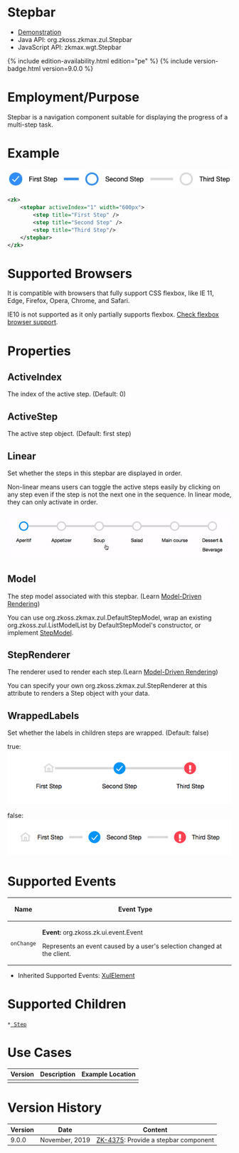 

# Stepbar

- [Demonstration](https://www.zkoss.org/zkdemo/menu/stepbar)
- Java API: <javadoc>org.zkoss.zkmax.zul.Stepbar</javadoc>
- JavaScript API: <javadoc directory="jsdoc">zkmax.wgt.Stepbar</javadoc>

{% include edition-availability.html edition="pe" %} {% include version-badge.html version=9.0.0 %}

# Employment/Purpose

Stepbar is a navigation component suitable for displaying the progress
of a multi-step task.

# Example

![](images/stepbar-example.jpg)

``` xml
<zk>
    <stepbar activeIndex="1" width="600px">
        <step title="First Step" />
        <step title="Second Step" />
        <step title="Third Step"/>
    </stepbar>
</zk>
```

# Supported Browsers

It is compatible with browsers that fully support CSS flexbox, like IE
11, Edge, Firefox, Opera, Chrome, and Safari.

IE10 is not supported as it only partially supports flexbox. [Check
flexbox browser support](https://caniuse.com/flexbox).

# Properties

## ActiveIndex

The index of the active step. (Default: 0)

## ActiveStep

The active step object. (Default: first step)

## Linear

Set whether the steps in this stepbar are displayed in order.

Non-linear means users can toggle the active steps easily by clicking on
any step even if the step is not the next one in the sequence. In linear
mode, they can only activate in order.

![](images/Stepbar-linear.gif)

## Model

The step model associated with this stepbar. (Learn [ Model-Driven
Rendering](ZK_Developer%27s_Reference/MVC/Model#Model-Driven_Rendering))

You can use <javadoc>org.zkoss.zkmax.zul.DefaultStepModel</javadoc>,
wrap an existing <javadoc>org.zkoss.zul.ListModelList</javadoc> by
DefaultStepModel's constructor, or implement
[StepModel](https://www.zkoss.org/javadoc/latest/zk/org/zkoss/zkmax/zul/StepModel.html).

## StepRenderer

The renderer used to render each step.(Learn [ Model-Driven
Rendering](ZK_Developer%27s_Reference/MVC/Model#Model-Driven_Rendering))

You can specify your own
<javadoc>org.zkoss.zkmax.zul.StepRenderer</javadoc> at this attribute to
renders a Step object with your data.

## WrappedLabels

Set whether the labels in children steps are wrapped. (Default: false)

true: ![](images/Stepber-WrappedLabels.png)

false: ![](images/Stepbar-example.png)

# Supported Events

<table>
<thead>
<tr class="header">
<th><center>
<p>Name</p>
</center></th>
<th><center>
<p>Event Type</p>
</center></th>
</tr>
</thead>
<tbody>
<tr class="odd">
<td><center>
<p><code>onChange</code></p>
</center></td>
<td><p><strong>Event:</strong>
<javadoc>org.zkoss.zk.ui.event.Event</javadoc></p>
<p>Represents an event caused by a user's selection changed at the
client.</p></td>
</tr>
</tbody>
</table>

- Inherited Supported Events: [
  XulElement](ZK_Component_Reference/Base_Components/XulElement#Supported_Events)

# Supported Children

`*`[` Step`](ZK_Component_Reference/Supplementary/Stepbar/Step)

# Use Cases

| Version | Description | Example Location |
|---------|-------------|------------------|
|         |             |                  |

# Version History



| Version | Date           | Content                                                                          |
|---------|----------------|----------------------------------------------------------------------------------|
| 9.0.0   | November, 2019 | [ZK-4375](https://tracker.zkoss.org/browse/ZK-4375): Provide a stepbar component |



